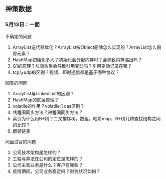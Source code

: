 ## 神策数据

### 5月13日：一面
不确定的问题
1. ArrayList迭代器优化？ArrayList按Object删除怎么实现的？ArrayList怎么删除元素？
2. HashMap初始化多大？初始化会分配内存吗？会导致内存溢出吗？
3. G1的原理？垃圾收集会导致引用变动吗？引用变动记录在哪？
4. tcp与udp的区别？视频、即时通信都是基于哪种协议？

回答的问题
1. ArrayList与LinkedList的区别？
2. HashMap的底层原理？
3. volatile的作用？volatile与cas区别？
4. 线程间同步方法？进程间同步方法？
5. 索引为什么用B+树？二叉排序树，数组，哈希map，B+树几种查找结构之间的比较？
6. 翻转链表

问面试官的问题
1. 公司技术架构是怎样的？
2. 工程与算法在公司的定位是怎样的？
3. 公司主营业务是什么？客户有哪些？
4. 疫情期间，公司业务稳定吗？财务状况如何？
